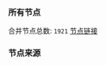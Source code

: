 ### 所有节点
合并节点总数: `1921`
[节点链接](https://raw.githubusercontent.com/rzhy1/11/master/sub/sub_merge_base64.txt)

### 节点来源